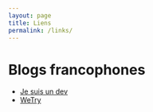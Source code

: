 ```yaml
---
layout: page
title: Liens
permalink: /links/
---
```


# Blogs francophones
* [Je suis un dev](https://www.jesuisundev.com/)
* [WeTry](https://www.wetry.tech)

